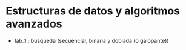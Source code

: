 # Estructuras de datos y algoritmos avanzados
* lab_1 : búsqueda (secuencial, binaria y doblada (o galopante))
